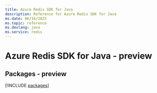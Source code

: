 ```yaml
---
title: Azure Redis SDK for Java
description: Reference for Azure Redis SDK for Java
ms.date: 06/16/2025
ms.topic: reference
ms.devlang: java
ms.service: redis
---
```

# Azure Redis SDK for Java - preview
## Packages - preview
[!INCLUDE [packages](redis-index.md)]